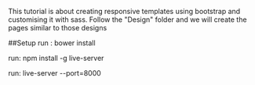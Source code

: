 This tutorial is about creating responsive templates using bootstrap and customising it with sass.
Follow the "Design" folder and we will create the pages similar to those designs

##Setup 
run : bower install 

run: npm install -g live-server  

run: live-server --port=8000
